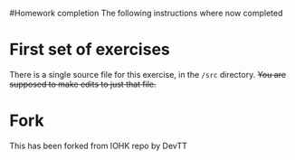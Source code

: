 #Homework completion
The following instructions where now completed

# First set of exercises

There is a single source file for this exercise, in the `/src` directory.
~~You are supposed to make edits to just that file.~~


# Fork
This has been forked from IOHK repo by DevTT
